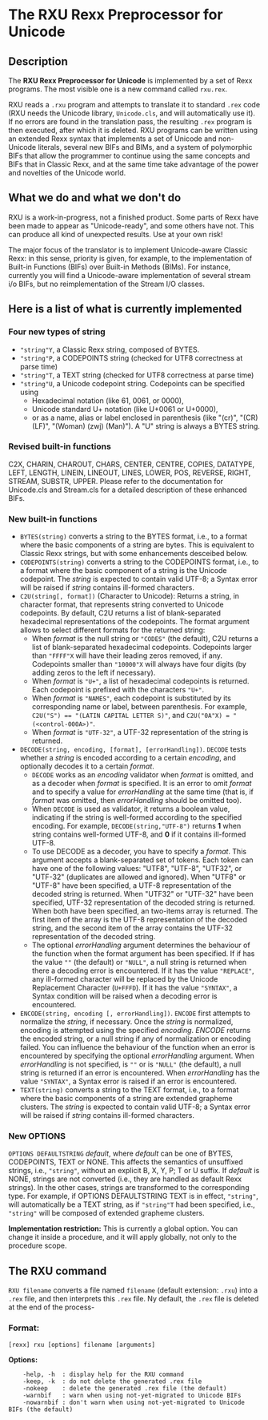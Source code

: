 # The RXU Rexx Preprocessor for Unicode

## Description

The __RXU Rexx Preprocessor for Unicode__ is implemented by a set of Rexx programs. The most visible one is a new command called ``rxu.rex``. 

RXU reads a ``.rxu`` program and attempts to translate it to standard ``.rex`` code (RXU needs the Unicode library, ``Unicode.cls``, and will automatically use it). 
If no errors are found in the translation pass, the resulting ``.rex`` program is then executed, after which it is deleted. 
RXU programs can be written using an extended Rexx syntax that implements a set of Unicode and non-Unicode literals, several new BIFs and BIMs, 
and a system of polymorphic BIFs that allow the programmer to continue using the same concepts and BIFs that in Classic Rexx, 
and at the same time take advantage of the power and novelties of the Unicode world.

## What we do and what we don't do

RXU is a work-in-progress, not a finished product. Some parts of Rexx have been made to appear as "Unicode-ready", and some others have not. This can produce all kind of unexpected results. Use at your own risk!

The major focus of the translator is to implement Unicode-aware Classic Rexx: in this sense, priority is given, for example, 
to the implementation of Built-in Functions (BIFs) over Built-in Methods (BIMs). 
For instance, currently you will find a Unicode-aware implementation of several stream i/o BIFs, but no reimplementation of the Stream I/O classes.

## Here is a list of what is currently implemented

### Four new types of string

* ``"string"Y``, a Classic Rexx string, composed of BYTES.
* ``"string"P``, a CODEPOINTS string (checked for UTF8 correctness at parse time)
* ``"string"T``, a TEXT string (checked for UTF8 correctness at parse time)
* ``"string"U``, a Unicode codepoint string. Codepoints can be specified using
    * Hexadecimal notation (like 61, 0061, or 0000),
    * Unicode standard U+ notation (like U+0061 or U+0000),
    * or as a name, alias or label enclosed in parenthesis (like "(cr)", "(CR) (LF)", "(Woman) (zwj) (Man)").
  A "U" string is always a BYTES string.

### Revised built-in functions

C2X, CHARIN, CHAROUT, CHARS, CENTER, CENTRE, COPIES, DATATYPE, LEFT, LENGTH, LINEIN, LINEOUT, LINES, LOWER, POS, REVERSE, RIGHT, STREAM, SUBSTR, UPPER. 
Please refer to the documentation for Unicode.cls and Stream.cls for a detailed description of these enhanced BIFs.

### New built-in functions

* ``BYTES(string)`` converts a string to the BYTES format, i.e., to a format where the basic components of a string are bytes. This is equivalent to Classic Rexx strings, but with some enhancements desceibed below.
* ``CODEPOINTS(string)`` converts a string to the CODEPOINTS format, i.e., to a format where the basic component of a string is the Unicode codepoint.
  The _string_ is expected to contain valid UTF-8; a Syntax error will be raised if _string_ contains ill-formed characters.
* ``C2U(string[, format])`` (Character to Unicode): Returns a string, in character format, that represents string converted to Unicode codepoints.
  By default, C2U returns a list of blank-separated hexadecimal representations of the codepoints. The format argument allows to select different formats for the returned string:
    * When _format_ is the null string or ``"CODES"`` (the default), C2U returns a list of blank-separated hexadecimal codepoints.
      Codepoints larger than ``"FFFF"X`` will have their leading zeros removed, if any. Codepoints smaller than ``"10000"X`` will always have four digits (by adding zeros to the left if necessary).
    * When _format_ is ``"U+"``, a list of hexadecimal codepoints is returned. Each codepoint is prefixed with the characters ``"U+"``.
    * When _format_ is ``"NAMES"``, each codepoint is substituted by its corresponding name or label, between parenthesis.
      For example, ``C2U("S") == "(LATIN CAPITAL LETTER S)"``, and ``C2U("0A"X) = "(<control-000A>)"``.
    * When _format_ is ``"UTF-32"``, a UTF-32 representation of the string is returned.
* ``DECODE(string, encoding, [format], [errorHandling])``. ``DECODE`` tests whether a _string_ is encoded according to a certain _encoding_, and optionally decodes it to a certain _format_.
    * ``DECODE`` works as an _encoding_ validator when _format_ is omitted, and as a decoder when _format_ is specified. It is an error to omit _format_ and to specify a value for _errorHandling_ at the same time (that is, if _format_ was omitted, then _errorHandling_ should be omitted too).
    * When ``DECODE`` is used as validator, it returns a boolean value, indicating if the string is well-formed according to the specified encoding.
      For example, ``DECODE(string,"UTF-8")`` returns __1__ when string contains well-formed UTF-8, and __0__ if it contains ill-formed UTF-8.
    * To use DECODE as a decoder, you have to specify a _format_. This argument accepts a blank-separated set of tokens.
      Each token can have one of the following values: "UTF8", "UTF-8", "UTF32", or "UTF-32" (duplicates are allowed and ignored).
      When "UTF8" or "UTF-8" have been specified, a UTF-8 representation of the decoded string is returned.
      When "UTF32" or "UTF-32" have been specified, UTF-32 representation of the decoded string is returned.
      When both have been specified, an two-items array is returned. The first item of the array is the UTF-8 representation of the decoded string,
      and the second item of the array contains the UTF-32 representation of the decoded string.
    * The optional _errorHandling_ argument determines the behaviour of the function when the format argument has been specified.
      If if has the value ``""`` (the default) or ``"NULL"``, a null string is returned when there a decoding error is encountered.
      If it has the value ``"REPLACE"``, any ill-formed character will be replaced by the Unicode Replacement Character (``U+FFFD``).
      If it has the value ``"SYNTAX"``, a Syntax condition will be raised when a decoding error is encountered.
* ``ENCODE(string, encoding [, errorHandling])``.  ``ENCODE`` first attempts to normalize the _string_, if necessary.
  Once the _string_ is normalized, encoding is attempted using the specified _encoding_. _ENCODE_ returns the encoded string,
  or a null string if any of normalization or encoding failed. You can influence the behaviour of the function when an error is encountered by specifying the optional _errorHandling_ argument.
  When _errorHandling_ is not specified, is ``""`` or is ``"NULL"`` (the default), a null string is returned if an error is encountered.
  When _errorHandling_ has the value ``"SYNTAX"``, a Syntax error is raised if an error is encountered.   
* ``TEXT(string)`` converts a string to the TEXT format, i.e., to a format where the basic components of a string are extended grapheme clusters.
  The _string_ is expected to contain valid UTF-8; a Syntax error will be raised if _string_ contains ill-formed characters.

### New OPTIONS

``OPTIONS DEFAULTSTRING`` _default_, where _default_ can be one of BYTES, CODEPOINTS, TEXT or NONE. 
This affects the semantics of unsuffixed strings, i.e., ``"string"``, without an explicit B, X, Y, P; T or U suffix. 
If _default_ is NONE, strings are not converted (i.e., they are handled as default Rexx strings). 
In the other cases, strings are transformed to the corresponding type. For example, if OPTIONS DEFAULTSTRING TEXT is in effect, ``"string"``, will automatically be a TEXT string,
as if ``"string"T`` had been specified, i.e., ``"string"`` will be composed of extended grapheme clusters. 

__Implementation restriction:__ This is currently a global option. You can change it inside a procedure, and it will apply globally, not only to the procedure scope.

## The RXU command

``RXU filename`` converts a file named ``filename`` (default extension: ``.rxu``) into a ``.rex`` file, and then interprets this ``.rex`` file. Ny default, the
``.rex`` file is deleted at the end of the process-

### Format:                                                                  

```                                                                           
[rexx] rxu [options] filename [arguments]                              
```

__Options:__

```
    -help, -h  : display help for the RXU command                          
    -keep, -k  : do not delete the generated .rex file                     
    -nokeep    : delete the generated .rex file (the default)              
    -warnbif   : warn when using not-yet-migrated to Unicode BIFs
    -nowarnbif : don't warn when using not-yet-migrated to Unicode BIFs (the default)
```

